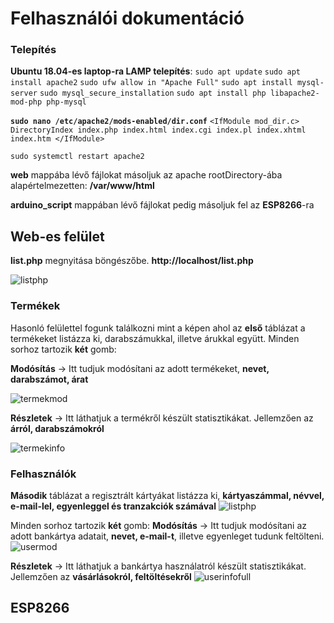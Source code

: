 # Felhasználói dokumentáció
### Telepítés
**Ubuntu 18.04-es laptop-ra LAMP telepítés**:
`sudo apt update`
`sudo apt install apache2`
`sudo ufw allow in "Apache Full"`
`sudo apt install mysql-server`
`sudo mysql_secure_installation`
`sudo apt install php libapache2-mod-php php-mysql`

**`sudo nano /etc/apache2/mods-enabled/dir.conf`**
`<IfModule mod_dir.c>
    DirectoryIndex index.php index.html index.cgi index.pl index.xhtml index.htm
</IfModule>`

`sudo systemctl restart apache2`


**web** mappába lévő fájlokat másoljuk az apache rootDirectory-ába alapértelmezetten: **/var/www/html**

**arduino_script** mappában lévő fájlokat pedig másoljuk fel az **ESP8266**-ra

## Web-es felület
**list.php** megnyitása böngészőbe.  **http://localhost/list.php**

![listphp](https://user-images.githubusercontent.com/44652322/71904776-0f852d00-3167-11ea-84e9-e12529be822e.PNG)
 ### Termékek
Hasonló felülettel fogunk találkozni mint a képen ahol az **első** táblázat a termékeket listázza ki, darabszámukkal, illetve árukkal együtt.
Minden sorhoz tartozik **két** gomb:

**Modósítás** -> Itt tudjuk modósítani az adott termékeket, **nevet, darabszámot, árat**

![termekmod](https://user-images.githubusercontent.com/44652322/71905048-a225cc00-3167-11ea-9a66-c50d30f63c03.PNG)


**Részletek** -> Itt láthatjuk a termékről készült statisztikákat. Jellemzően az **árról, darabszámokról**

![termekinfo](https://user-images.githubusercontent.com/44652322/71905117-c97c9900-3167-11ea-8360-9b1423d57893.PNG)

### Felhasználók
**Második** táblázat a regisztrált kártyákat listázza ki, **kártyaszámmal, névvel, e-mail-lel, egyenleggel és tranzakciók számával**
![listphp](https://user-images.githubusercontent.com/44652322/71904776-0f852d00-3167-11ea-84e9-e12529be822e.PNG)

Minden sorhoz tartozik **két** gomb:
**Modósítás** -> Itt tudjuk modósítani az adott bankártya adatait, **nevet, e-mail-t**, illetve egyenleget tudunk feltölteni.
![usermod](https://user-images.githubusercontent.com/44652322/71905582-bae2b180-3168-11ea-960e-a63c3e7a3f11.PNG)

**Részletek** -> Itt láthatjuk a bankártya használatról készült statisztikákat. Jellemzően az **vásárlásokról, feltöltésekről**
![userinfofull](https://user-images.githubusercontent.com/44652322/71905731-09904b80-3169-11ea-93a9-f1ce9992fe08.png)

## ESP8266